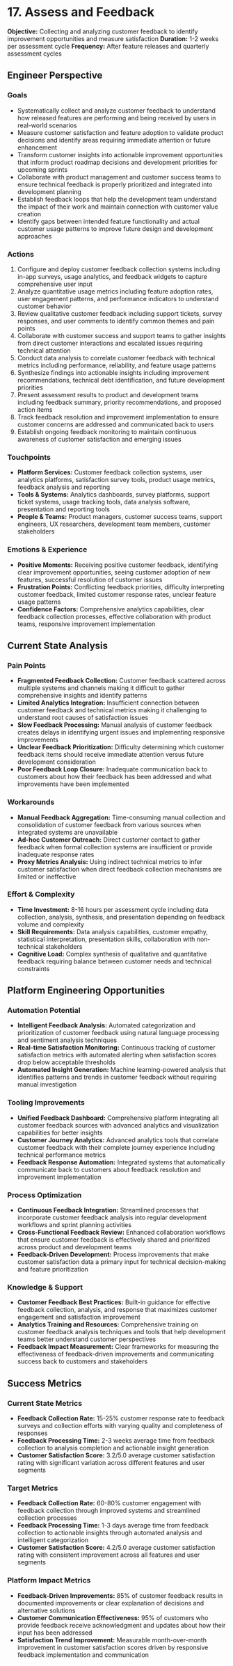 # 17. Assess and Feedback

**Objective:** Collecting and analyzing customer feedback to identify improvement opportunities and measure satisfaction
**Duration:** 1-2 weeks per assessment cycle
**Frequency:** After feature releases and quarterly assessment cycles

## Engineer Perspective

### Goals
- Systematically collect and analyze customer feedback to understand how released features are performing and being received by users in real-world scenarios
- Measure customer satisfaction and feature adoption to validate product decisions and identify areas requiring immediate attention or future enhancement
- Transform customer insights into actionable improvement opportunities that inform product roadmap decisions and development priorities for upcoming sprints
- Collaborate with product management and customer success teams to ensure technical feedback is properly prioritized and integrated into development planning
- Establish feedback loops that help the development team understand the impact of their work and maintain connection with customer value creation
- Identify gaps between intended feature functionality and actual customer usage patterns to improve future design and development approaches

### Actions
1. Configure and deploy customer feedback collection systems including in-app surveys, usage analytics, and feedback widgets to capture comprehensive user input
2. Analyze quantitative usage metrics including feature adoption rates, user engagement patterns, and performance indicators to understand customer behavior
3. Review qualitative customer feedback including support tickets, survey responses, and user comments to identify common themes and pain points
4. Collaborate with customer success and support teams to gather insights from direct customer interactions and escalated issues requiring technical attention
5. Conduct data analysis to correlate customer feedback with technical metrics including performance, reliability, and feature usage patterns
6. Synthesize findings into actionable insights including improvement recommendations, technical debt identification, and future development priorities
7. Present assessment results to product and development teams including feedback summary, priority recommendations, and proposed action items
8. Track feedback resolution and improvement implementation to ensure customer concerns are addressed and communicated back to users
9. Establish ongoing feedback monitoring to maintain continuous awareness of customer satisfaction and emerging issues

### Touchpoints
- **Platform Services:** Customer feedback collection systems, user analytics platforms, satisfaction survey tools, product usage metrics, feedback analysis and reporting
- **Tools & Systems:** Analytics dashboards, survey platforms, support ticket systems, usage tracking tools, data analysis software, presentation and reporting tools
- **People & Teams:** Product managers, customer success teams, support engineers, UX researchers, development team members, customer stakeholders

### Emotions & Experience
- **Positive Moments:** Receiving positive customer feedback, identifying clear improvement opportunities, seeing customer adoption of new features, successful resolution of customer issues
- **Frustration Points:** Conflicting feedback priorities, difficulty interpreting customer feedback, limited customer response rates, unclear feature usage patterns
- **Confidence Factors:** Comprehensive analytics capabilities, clear feedback collection processes, effective collaboration with product teams, responsive improvement implementation

## Current State Analysis

### Pain Points
- **Fragmented Feedback Collection:** Customer feedback scattered across multiple systems and channels making it difficult to gather comprehensive insights and identify patterns
- **Limited Analytics Integration:** Insufficient connection between customer feedback and technical metrics making it challenging to understand root causes of satisfaction issues
- **Slow Feedback Processing:** Manual analysis of customer feedback creates delays in identifying urgent issues and implementing responsive improvements
- **Unclear Feedback Prioritization:** Difficulty determining which customer feedback items should receive immediate attention versus future development consideration
- **Poor Feedback Loop Closure:** Inadequate communication back to customers about how their feedback has been addressed and what improvements have been implemented

### Workarounds
- **Manual Feedback Aggregation:** Time-consuming manual collection and consolidation of customer feedback from various sources when integrated systems are unavailable
- **Ad-hoc Customer Outreach:** Direct customer contact to gather feedback when formal collection systems are insufficient or provide inadequate response rates
- **Proxy Metrics Analysis:** Using indirect technical metrics to infer customer satisfaction when direct feedback collection mechanisms are limited or ineffective

### Effort & Complexity
- **Time Investment:** 8-16 hours per assessment cycle including data collection, analysis, synthesis, and presentation depending on feedback volume and complexity
- **Skill Requirements:** Data analysis capabilities, customer empathy, statistical interpretation, presentation skills, collaboration with non-technical stakeholders
- **Cognitive Load:** Complex synthesis of qualitative and quantitative feedback requiring balance between customer needs and technical constraints

## Platform Engineering Opportunities

### Automation Potential
- **Intelligent Feedback Analysis:** Automated categorization and prioritization of customer feedback using natural language processing and sentiment analysis techniques
- **Real-time Satisfaction Monitoring:** Continuous tracking of customer satisfaction metrics with automated alerting when satisfaction scores drop below acceptable thresholds
- **Automated Insight Generation:** Machine learning-powered analysis that identifies patterns and trends in customer feedback without requiring manual investigation

### Tooling Improvements
- **Unified Feedback Dashboard:** Comprehensive platform integrating all customer feedback sources with advanced analytics and visualization capabilities for better insights
- **Customer Journey Analytics:** Advanced analytics tools that correlate customer feedback with their complete journey experience including technical performance metrics
- **Feedback Response Automation:** Integrated systems that automatically communicate back to customers about feedback resolution and improvement implementation

### Process Optimization
- **Continuous Feedback Integration:** Streamlined processes that incorporate customer feedback analysis into regular development workflows and sprint planning activities
- **Cross-Functional Feedback Review:** Enhanced collaboration workflows that ensure customer feedback is effectively shared and prioritized across product and development teams
- **Feedback-Driven Development:** Process improvements that make customer satisfaction data a primary input for technical decision-making and feature prioritization

### Knowledge & Support
- **Customer Feedback Best Practices:** Built-in guidance for effective feedback collection, analysis, and response that maximizes customer engagement and satisfaction improvement
- **Analytics Training and Resources:** Comprehensive training on customer feedback analysis techniques and tools that help development teams better understand customer perspectives
- **Feedback Impact Measurement:** Clear frameworks for measuring the effectiveness of feedback-driven improvements and communicating success back to customers and stakeholders

## Success Metrics

### Current State Metrics
- **Feedback Collection Rate:** 15-25% customer response rate to feedback surveys and collection efforts with varying quality and completeness of responses
- **Feedback Processing Time:** 2-3 weeks average time from feedback collection to analysis completion and actionable insight generation
- **Customer Satisfaction Score:** 3.2/5.0 average customer satisfaction rating with significant variation across different features and user segments

### Target Metrics
- **Feedback Collection Rate:** 60-80% customer engagement with feedback collection through improved systems and streamlined collection processes
- **Feedback Processing Time:** 1-3 days average time from feedback collection to actionable insights through automated analysis and intelligent categorization
- **Customer Satisfaction Score:** 4.2/5.0 average customer satisfaction rating with consistent improvement across all features and user segments

### Platform Impact Metrics
- **Feedback-Driven Improvements:** 85% of customer feedback results in documented improvements or clear explanation of decisions and alternative solutions
- **Customer Communication Effectiveness:** 95% of customers who provide feedback receive acknowledgment and updates about how their input has been addressed
- **Satisfaction Trend Improvement:** Measurable month-over-month improvement in customer satisfaction scores driven by responsive feedback implementation and communication